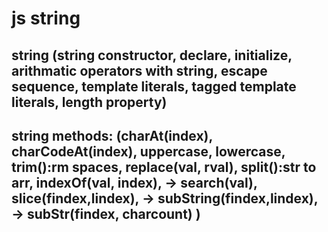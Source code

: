 # js string



## string (string constructor, declare, initialize, arithmatic operators with string, escape sequence, template literals, tagged template literals, length property)

## string methods: (charAt(index), charCodeAt(index), uppercase, lowercase, trim():rm spaces, replace(val, rval), split():str to arr, indexOf(val, index), -> search(val), slice(findex,lindex), -> subString(findex,lindex), -> subStr(findex, charcount) )


<script>
    //string is built in object corresponding to the primitive string data type. string is group of characters.



    //assign string data type to a variable using primitive datatype. string variable created via primitive data type returns typeof to string. javascript doesn't count (ignores) multiple spaces in string (use \0). and you can't write single slash (\) inside string (use \\). you can't use multiline (use \n). you can't use both single and double quote inside string (use \' and \"). you can't use tab space inside string (use \t escape notation).
    let var1 = 'to'; //you can say you are declaring var using string literals
    let str1 = "welcome 'to' javascript";//use double quote (") to create string if you want to use single quote (') inside 
    let str2 = 'welcome "to" javascript';//use single quote (') to create string if you want to use double quote (") inside 
    let str3 = `welcome ${var1} javascript`;//use backtick (`) to create string if you want to use javascript expressions or double or single quote inside without escape notation. using backtick (`) instead of quotes to create stirng is called template literals




    document.write(str3 + "<br>");//accessing string variable
    document.write(typeof (str1) + "<br>");





    //assign string data type to a variable using String constructor. string variable created via string constructor returns typeof to object. and string constructor is slower than string literals
    let str4 = new String("welcome to javascript");
    document.write(str4 + "<br>");
    document.write(typeof (str4) + "<br>");







    //concatenation on string
    let str5 = "welcome";
    let str6 = "javascript";

    let str7 = str5 + " to " + str6;//concating variable and string using + (plus operator)
    document.write(str7 + "<br>");

    let str8 = str5.concat(" to ", str6);//concating variable and string using built in concat method. you can check built in method in the objects proto. console.log(str5.__proto__);
    document.write(str8 + "<br>");






    /*
        escape notations / sequence:
        \0 - the null character (space) ex: "iam\0good\0boy"
        \' - single quote (single quote) ex: iam \'good\' boy
        \" - double quote (double quote) ex: iam \"good\" boy
        \\ - backslash (single backshlash) ex: D:\\okayish-cabinet
        \n - new line (another line) 1: 1st line \n2: second line
        \r - carriage return (ignore)
        \v - vertical tab (ignore)
        \t - tab (  ) ex: "iam good \tboy"
        \b - backspace (ignore)
        \f - from feed (ignore)
    */

    console.log("iam\0good\0boy");//document.write ignores spaces even after \t escape sequence. cause html also ignores spaces, and write method converts javascript \t to spacess. so use console.log









    //template literals are string literals allowing embeded expressions. you can use multiline string and string interpolation features with them. template literals are enclosed by the (`) character.

    let str = `hello
        world `;//with template literals you can use single quote or double quotes or multiline spaces inside string without escape sequence. docuement.write ignores multiline spaces (cause html ignore multiline spaces) use console.log

    let str2 = "welcome";

    let str3 = `${str2} to javascript`; //in template literals, string interpolation feature allows injecting variables, function calls, arithmetic expressions directly into a string by writing the var or function or arithmatic expression inside dollar curly braces ${expression}. you don't need to use + operator or concat method to concat and show variable with string
    console.log(str3);










    //tagged template literals

    //there are 5 movie tickets each is 200 tk. and you have buyed 5 tickets. you will get discount of 50 tk per each ticket you buy

    let movieTickets = 5;
    let ticketPrice = 200;
    let buyingTicket = 5;
    let ticketDiscount = 50;


    //tagged function. 1st parameter saves all the strings as array. other parameters will save one expression each. you can also use rest parameter which will save all the expression into an array.
    function ticket(allStrings, mvtkt, tktprc, buytkt, tktdis) {
        // return all statement wraped with backtick (`);
        if (buytkt < 5) {
            tktdis = 0;
            return `${allStrings[0]} ${mvtkt} ${allStrings[1]} ${tktprc} ${allStrings[2]} ${buytkt} ${allStrings[3]} ${tktdis} ${allStrings[4]}`
        }
        else {
            tkdis = 50;
            return `${allStrings[0]} ${mvtkt} ${allStrings[1]} ${tktprc} ${allStrings[2]} ${buytkt} ${allStrings[3]} ${tktdis} ${allStrings[4]}`
        }
    }

    //you need to write the tagged function name without () in order to call the tagged function. tagged function will store all the string values to the first parameter as array and all the expression in it's other parameters.
    document.write(ticket`there are ${movieTickets} movie tickets each is ${ticketPrice} tk. and you have buyed ${buyingTicket} tickets. you will get discount of ${ticketDiscount} tk per each ticket you buy`);











    //length property in string returns the length of characters in a string (it counts every character including spaces)
    let str = "welcome to javascript";

    document.write(str.length);










    //string methods:

    //charAt method returns the character (single letter) of an string from an specified position (index number)
    let str = "welcome to javascript";// string index numbers also starts from 0

    document.write(str.charAt(11));








    //charCodeAt method returns the unicode character (unicode letter) of an specified position (index) from a string 
    let str = "welcome to javascript";// string index numbers also starts from 0

    document.write(str.charCodeAt(11));








    //uppercase and lowercase method
    let str = "welcome to javascript";

    document.write(str.toUpperCase());//converts all strings to UPPER case. this doesn't modifies the orignal variable.
    document.write("<br>");
    document.write(str.toLowerCase());//converts all strings to lower case. this doesn't modifies the orignal variable. 









    //trim method removes white spaces from both side of a string. not from in between (middle). and this method doesn't changes the orignal variable.
    let str = "                welcome to javascript              ";//document.write will ignore whitespacess, so console log it.

    console.log(str.trim());








    /* replace() method. replaces a single specified value (only the first occurence) with another value in a string.
        syntax: replace("old", "new"); this method doesn't make changes to the orignal variable
    */
    let str = "welcome to javascript";

    document.write(str.replace("script", " programming"));








    /* The split() method is used to split a string into an array, and returns the new array. the string method separates strings according to a delimiter passed as it's first argument. Second argument is used to control the maximum number of substrings generated by splitting a string. this method doesn't modifies the origanl variable 
    
    syntax: str.split("delimiter", lengthNumber(optional))
    */
    let str = "welcome to javascript";

    document.write(str.split(" "));//Delimiter is a blank space, comma, or other character or symbol that indicates the beginning or end of a character string, word, or data item







    /* indexOf method is same as arrays indexOf method. indexOf method. returns the position of an specified character or word from an string. and the arguments are case sensetive. and you can't use regular expression in this method.
        if the item is not found then returns -1,
        if you don't specify the start position then the search will start from 0 index to the last index,
        if the item is present more than once the indexOf method will return the first items position
        syntax: var anyname = strVarName.indexOf(word, startPosition) 
    */
    let str = "welcome to javascript";

    let str1 = str.indexOf("co");//returns 3 (index of c is 3)

    let str1 = str.indexOf("cr");//returns 16 (index of c is 16)

    document.write(str.indexOf("a", 13));//starts searching from index 13 position






    /* the search method take a single argument and searches for the position of that argument from an string, and returns the position of the first matched argument. you can also use regular expression in this method.*/

    let str = "welcome to javascript";

    document.write(str.search("a"));//12





    /*  The slice() method copies the string starting from the start argument, and ends exactly right before the end argument, and returns the new values. this method can accept negative index. and it doesn't modifies the orignal variable.*/

    let str = "welcome to javascript";

    document.write(str.slice(11, 21));//21 is not included








    /*  The subString() method is same as slice method, but it cannot accept negative index*/

    let str = "welcome to javascript";

    document.write(str.substring(11, 21));//21 is not included








    
    /* The substr() method extracts parts of a string, beginning from the 1st argument and ending at the specified character count, and returns the specified number of characters. you can also use negative index. The substr() method does not change the original string.
    syntax: str.substr(startIndexNumber, characterCount);
    */

    let str = "welcome to javascript";

    document.write(str.substr(11, 10));//starting from 11 index copies and returns 10 characters.
</script>